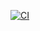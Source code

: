 [![CI](https://github.com/vvladalvv/hexlet-my-first-workflow/actions/workflows/hello-world.yml/badge.svg)](https://github.com/vvladalvv/hexlet-my-first-workflow/actions/workflows/hello-world.yml)